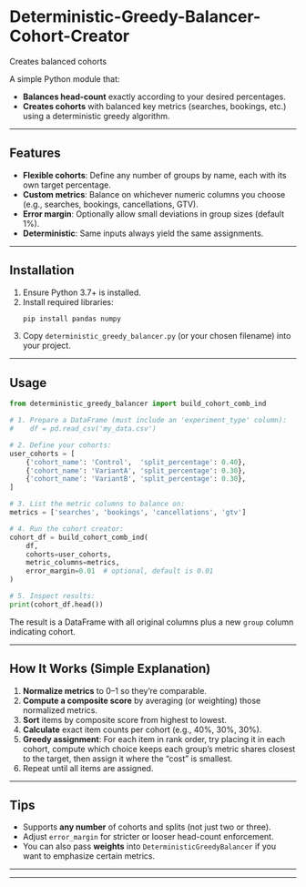 # Deterministic-Greedy-Balancer-Cohort-Creator
Creates balanced cohorts

A simple Python module that:
- **Balances head-count** exactly according to your desired percentages.  
- **Creates cohorts** with balanced key metrics (searches, bookings, etc.) using a deterministic greedy algorithm.

---

## Features

- **Flexible cohorts**: Define any number of groups by name, each with its own target percentage.  
- **Custom metrics**: Balance on whichever numeric columns you choose (e.g., searches, bookings, cancellations, GTV).  
- **Error margin**: Optionally allow small deviations in group sizes (default 1%).  
- **Deterministic**: Same inputs always yield the same assignments.

---

## Installation

1. Ensure Python 3.7+ is installed.  
2. Install required libraries:
   ```bash
   pip install pandas numpy
   ```
3. Copy `deterministic_greedy_balancer.py` (or your chosen filename) into your project.

---
## Usage

```python
from deterministic_greedy_balancer import build_cohort_comb_ind

# 1. Prepare a DataFrame (must include an 'experiment_type' column):
#    df = pd.read_csv('my_data.csv')

# 2. Define your cohorts:
user_cohorts = [
    {'cohort_name': 'Control',  'split_percentage': 0.40},
    {'cohort_name': 'VariantA', 'split_percentage': 0.30},
    {'cohort_name': 'VariantB', 'split_percentage': 0.30},
]

# 3. List the metric columns to balance on:
metrics = ['searches', 'bookings', 'cancellations', 'gtv']

# 4. Run the cohort creator:
cohort_df = build_cohort_comb_ind(
    df,
    cohorts=user_cohorts,
    metric_columns=metrics,
    error_margin=0.01  # optional, default is 0.01
)

# 5. Inspect results:
print(cohort_df.head())
```

The result is a DataFrame with all original columns plus a new `group` column indicating cohort.

---

## How It Works (Simple Explanation)

1. **Normalize metrics** to 0–1 so they’re comparable.  
2. **Compute a composite score** by averaging (or weighting) those normalized metrics.  
3. **Sort** items by composite score from highest to lowest.  
4. **Calculate** exact item counts per cohort (e.g., 40%, 30%, 30%).  
5. **Greedy assignment**: For each item in rank order, try placing it in each cohort, compute which choice keeps each group’s metric shares closest to the target, then assign it where the “cost” is smallest.  
6. Repeat until all items are assigned.

---

## Tips

- Supports **any number** of cohorts and splits (not just two or three).  
- Adjust `error_margin` for stricter or looser head-count enforcement.  
- You can also pass **weights** into `DeterministicGreedyBalancer` if you want to emphasize certain metrics.

---

---
